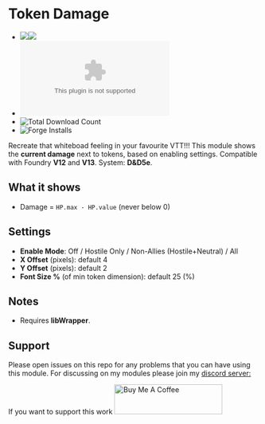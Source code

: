 # Token Damage
- ![](https://img.shields.io/badge/Foundry-v12-informational)![](https://img.shields.io/badge/Foundry-v13-informational)
- ![Latest Release Download Count](https://img.shields.io/github/downloads/gioppoluca/token-damage/latest/module.zip)
- ![Total Download Count](https://img.shields.io/github/downloads/gioppoluca/token-damage/total?color=d1b124&label=Total%20Download)
- ![Forge Installs](https://img.shields.io/badge/dynamic/json?label=Forge%20Installs&query=package.installs&suffix=%25&url=https%3A%2F%2Fforge-vtt.com%2Fapi%2Fbazaar%2Fpackage%2Ftoken-damage&colorB=4aa94a)

Recreate that whiteboad feeling in your favourite VTT!!!
This module shows the **current damage** next to tokens, based on enabling settings.
Compatible with Foundry **V12** and **V13**. System: **D&D5e**.


## What it shows
- Damage = `HP.max - HP.value` (never below 0)

## Settings
- **Enable Mode**: Off / Hostile Only / Non-Allies (Hostile+Neutral) / All
- **X Offset** (pixels): default 4
- **Y Offset** (pixels): default 2
- **Font Size %** (of min token dimension): default 25 (%)

## Notes
- Requires **libWrapper**.

## Support

Please open issues on this repo for any problems that you can have using this module.
For discussing on my modules please join my [discord server:](https://discord.gg/FgKtjFRn3e)

If you want to support this work
<a href="https://www.buymeacoffee.com/lucagioppo" target="_blank"><img src="https://cdn.buymeacoffee.com/buttons/v2/default-yellow.png" alt="Buy Me A Coffee" style="height: 60px !important;width: 217px !important;" ></a>
